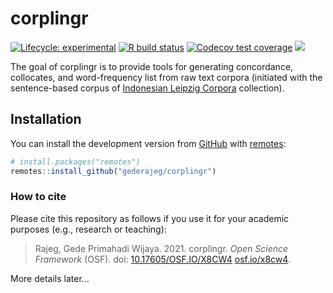 
<!-- README.md is generated from README.Rmd. Please edit that file -->

# corplingr

<!-- badges: start -->

[![Lifecycle:
experimental](https://img.shields.io/badge/lifecycle-experimental-orange.svg)](https://www.tidyverse.org/lifecycle/#experimental)
[![R build
status](https://github.com/gederajeg/corplingr/workflows/R-CMD-check/badge.svg)](https://github.com/gederajeg/corplingr/actions)
[![Codecov test
coverage](https://codecov.io/gh/gederajeg/corplingr/branch/master/graph/badge.svg)](https://codecov.io/gh/gederajeg/corplingr?branch=master)
[![](https://img.shields.io/badge/doi-10.1111/2041--210X.12628-green.svg)](https://doi.org/10.1111/2041-210X.12628)
<!-- badges: end -->

The goal of corplingr is to provide tools for generating concordance,
collocates, and word-frequency list from raw text corpora (initiated
with the sentence-based corpus of [Indonesian Leipzig
Corpora](https://corpora.uni-leipzig.de/en?corpusId=ind_mixed_2013)
collection).

## Installation

You can install the development version from
[GitHub](https://github.com/) with
[remotes](https://remotes.r-lib.org/):

``` r
# install.packages("remotes")
remotes::install_github("gederajeg/corplingr")
```

### How to cite

Please cite this repository as follows if you use it for your academic
purposes (e.g., research or teaching):

> Rajeg, Gede Primahadi Wijaya. 2021. corplingr. *Open Science
> Framework* (OSF). doi:
> [10.17605/OSF.IO/X8CW4](https://doi.org/10.17605/OSF.IO/X8CW4)
> [osf.io/x8cw4](https://osf.io/x8cw4/).

More details later…
